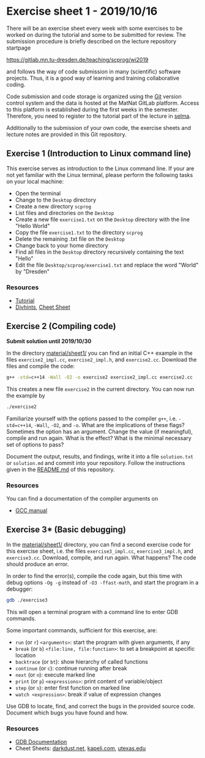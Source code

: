 # Exercise sheet 1 - 2019/10/16

There will be an exercise sheet every week with some exercises to be worked on during the tutorial and some to be
submitted for review. The submission procedure is briefly described on the lecture repository startpage

https://gitlab.mn.tu-dresden.de/teaching/scprog/wi2019

and follows the way of code submission in many (scientific) software projects. Thus, it is a good way of learning
and training collaborative coding.

Code submission and code storage is organized using the [Git](https://git-scm.com/) version control system and the data is hosted
at the MatNat GitLab platform. Access to this platform is established during the first weeks in the semester. Therefore,
you need to register to the tutorial part of the lecture in [selma](https://selma.tu-dresden.de).

Additionally to the submission of your own code, the exercise sheets and lecture notes are provided in this Git repository.


## Exercise 1 (Introduction to Linux command line)
This exercise serves as introduction to the Linux command line. If your are not yet familiar with
the Linux terminal, please perform the following tasks on your local machine:
- Open the terminal
- Change to the `Desktop` directory
- Create a new directory `scprog`
- List files and directories on the `Desktop`
- Create a new file `exercise1.txt` on the `Desktop` directory with the line "Hello World"
- Copy the file `exercise1.txt` to the directory `scprog`
- Delete the remaining .txt file on the `Desktop`
- Change back to your home directory
- Find all files in the `Desktop` directory recursively containing the text "Hello"
- Edit the file `Desktop/scprog/exercise1.txt` and replace the word "World" by "Dresden"

### Resources
- [Tutorial](https://tutorials.ubuntu.com/tutorial/command-line-for-beginners)
- [Divhints](https://devhints.io/), [Cheet Sheet](https://appletree.or.kr/quick_reference_cards/Unix-Linux/Linux%20Command%20Line%20Cheat%20Sheet.pdf)


## Exercise 2 (Compiling code)
**Submit solution until 2019/10/30**

In the directory [material/sheet1/](https://gitlab.mn.tu-dresden.de/teaching/scprog/wi2019/blob/master/material/sheet1) you can find
an initial C++ example in the files `exercise2_impl.cc`, `exercise2_impl.h`, and `exercise2.cc`. Download the files and compile the code:

```bash
g++ -std=c++14 -Wall -O2 -o exercise2 exercise2_impl.cc exercise2.cc
```

This creates a new file `exercise2` in the current directory. You can now run the example by

```bash
./exercise2
```

Familiarize yourself with the options passed to the compiler `g++`, i.e. `-std=c++14`, `-Wall`, `-O2`, and `-o`. What are
the implications of these flags? Sometimes the option has an argument. Change the value (if meaningful), compile and run again.
What is the effect? What is the minimal necessary set of options to pass?

Document the output, results, and findings, write it into a file `solution.txt` or `solution.md` and commit into your repository. Follow the
instructions given in the [README.md](https://gitlab.mn.tu-dresden.de/teaching/scprog/wi2019/blob/master/README.md) of this repository.

### Resources
You can find a documentation of the compiler arguments on
- [GCC manual](https://gcc.gnu.org/onlinedocs/gcc-9.2.0/gcc/)


## Exercise 3* (Basic debugging)
In the [material/sheet1/](https://gitlab.mn.tu-dresden.de/teaching/scprog/wi2019/blob/master/material/sheet1) directory, you can
find a second exercise code for this exercise sheet, i.e. the files `exercise3_impl.cc`, `exercise3_impl.h`, and `exercise3.cc`.
Download, compile, and run again. What happens? The code should produce an error.

In order to find the error(s), compile the code again, but this time with debug options `-Og -g` instead of `-O3 -ffast-math`,
and start the program in a debugger:

```bash
gdb ./exercise3
```

This will open a terminal program with a command line to enter GDB commands.

Some important commands, sufficient for this exercise, are:
- `run`  (or `r`) `<arguments>`: start the program with given arguments, if any
- `break` (or `b`) `<file:line, file:function>`: to set a breakpoint at specific location
- `backtrace` (or `bt`): show hierarchy of called functions
- `continue` (or `c`): continue running after break
- `next` (or `n`): execute marked line
- `print` (or `p`) `<expressions>`: print content of variable/object
- `step` (or `s`): enter first function on marked line
- `watch <expression>`: break if value of expression changes

Use GDB to locate, find, and correct the bugs in the provided source code. Document
which bugs you have found and how.

### Resources
- [GDB Documentation](https://www.gnu.org/software/gdb/documentation/)
- Cheet Sheets: [darkdust.net](https://darkdust.net/files/GDB%20Cheat%20Sheet.pdf),
  [kapeli.com](https://kapeli.com/cheat_sheets/GDB.docset/Contents/Resources/Documents/index),
  [utexas.edu](http://users.ece.utexas.edu/~adnan/gdb-refcard.pdf)